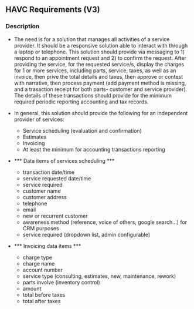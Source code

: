 ## HAVC Requirements (V3)

### Description
- The need is for a solution that manages all activities of a service provider. It should be a responsive solution able to interact with through a laptop or telephone. This solution should provide via messaging to 1) respond to an appointment request and 2) to confirm the  request. After providing the service, for the requested service/s, display the charges for 1 or more services, including parts, service, taxes, as well as an invoice, then prive the total details and taxes, then approve or contest with narrative, then process payment (add payment method is missing, and a trasaction receipt for both parts- customer and service provider). The details of these transactions should provide for the minimum required periodic reporting accounting and tax records. 

- In general, this solution should provide the following for an independent provider of services:
    - Service scheduling (evaluation and confirmation)
    - Estimates
    - Invoicing
    - At least the minimum for accounting transactions reporting
- *** Data items of services scheduling ***
    - transaction date/time
    - service requested date/time
    - service required
    - customer name
    - customer address
    - telephone
    - email
    - new or recurrent customer
    - awareness method (reference, voice of others, google search...) for CRM purposes
    - service required (dropdown list, admin configurable)
- *** Invoicing data items ***
    - charge type
    - charge name
    - account number
    - service type (consulting, estimates, new, maintenance, rework)
    - parts involve (inventory control)
    - amount
    - total before taxes
    - total after taxes

    